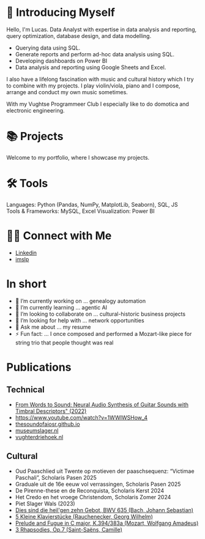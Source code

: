 # 👋 Introducing Myself

Hello, I'm Lucas. Data Analyst with expertise in data analysis and reporting, query optimization, database design, and data modelling.

- Querying data using SQL.
- Generate reports and perform ad-hoc data analysis using SQL.
- Developing dashboards on Power BI
- Data analysis and reporting using Google Sheets and Excel.

I also have a lifelong fascination with music and cultural history which I try to combine with my projects. I play violin/viola, piano and I compose, arrange and conduct my own music sometimes. 

With my Vughtse Programmeer Club I especially like to do domotica and electronic engineering.

# 📚 Projects

Welcome to my portfolio, where I showcase my projects.

# 🛠️ Tools

Languages: Python (Pandas, NumPy, MatplotLib, Seaborn), SQL, JS  
Tools & Frameworks: MySQL, Excel
Visualization: Power BI

# 👋🏻 Connect with Me
- [Linkedin](https://www.linkedin.com/in/lucas-hagemans-757a413b/)
- [imslp](https://imslp.org/wiki/Category:Hagemans,_Lucas)

# In short

- 🔭 I’m currently working on ... genealogy automation
- 🌱 I’m currently learning ... agentic AI
- 👯 I’m looking to collaborate on ... cultural-historic business projects
- 🤔 I’m looking for help with ... network opportunities
- 💬 Ask me about ... my resume
- ⚡ Fun fact: ... I once composed and performed a Mozart-like piece for string trio that people thought was real

# Publications

## Technical
- [From Words to Sound: Neural Audio Synthesis of Guitar Sounds with Timbral Descriptors" (2022)](https://zenodo.org/records/7088416)
- https://www.youtube.com/watch?v=1WWIWSHow_4 
- [thesoundofaiosr.github.io](thesoundofaiosr.github.io)
- [museumslager.nl](museumslager.nl)
- [vughterdriehoek.nl](vughterdriehoek.nl)
  
## Cultural
* Oud Paaschlied uit Twente op motieven der paaschsequenz: “Victimae Paschali”, Scholaris Pasen 2025
* Graduale uit de 16e eeuw vol verrassingen, Scholaris Pasen 2025
* De Pirenne-these en de Reconquista, Scholaris Kerst 2024
* Het Credo en het vroege Christendom, Scholaris Zomer 2024
* Piet Slager Wals (2023)
* [Dies sind die heil'gen zehn Gebot, BWV 635 (Bach, Johann Sebastian)](https://imslp.org/wiki/Dies_sind_die_heil%27gen_zehn_Gebot%27%2C_BWV_635_%28Bach%2C_Johann_Sebastian%29)
* [5 Kleine Klavierstücke (Rauchenecker, Georg Wilhelm)](https://imslp.org/wiki/5_Kleine_Klavierst%C3%BCcke_%28Rauchenecker%2C_Georg_Wilhelm%29)
* [Prelude and Fugue in C major, K.394/383a (Mozart, Wolfgang Amadeus)](https://imslp.org/wiki/Prelude_and_Fugue_in_C_major%2C_K.394%2F383a_%28Mozart%2C_Wolfgang_Amadeus%29)
* [3 Rhapsodies, Op.7 (Saint-Saëns, Camille)](https://imslp.org/wiki/3_Rhapsodies%2C_Op.7_%28Saint-Sa%C3%ABns%2C_Camille%29)


